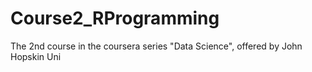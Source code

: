 # Course2_RProgramming
The 2nd course in the coursera series "Data Science", offered by John Hopskin Uni

